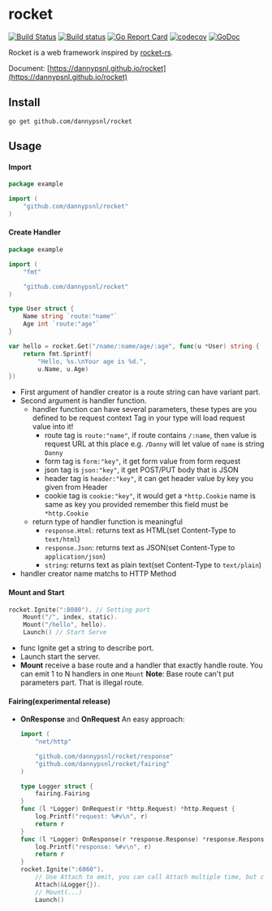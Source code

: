 # rocket

[![Build Status](https://travis-ci.org/dannypsnl/rocket.svg)](https://travis-ci.org/dannypsnl/rocket)
[![Build status](https://ci.appveyor.com/api/projects/status/pftm1me961io7hg4?svg=true)](https://ci.appveyor.com/project/dannypsnl/rocket)
[![Go Report Card](https://goreportcard.com/badge/github.com/dannypsnl/rocket)](https://goreportcard.com/report/github.com/dannypsnl/rocket)
[![codecov](https://codecov.io/gh/dannypsnl/rocket/branch/master/graph/badge.svg)](https://codecov.io/gh/dannypsnl/rocket)<Paste>
[![GoDoc](https://godoc.org/github.com/dannypsnl/rocket?status.svg)](https://godoc.org/github.com/dannypsnl/rocket)

Rocket is a web framework inspired by [rocket-rs](https://github.com/SergioBenitez/Rocket).

Document: [https://dannypsnl.github.io/rocket](https://dannypsnl.github.io/rocket)

## Install

`go get github.com/dannypsnl/rocket`

## Usage

#### Import

```go
package example

import (
	"github.com/dannypsnl/rocket"
)
```

#### Create Handler

```go
package example

import (
	"fmt"

	"github.com/dannypsnl/rocket"
)

type User struct {
	Name string `route:"name"`
	Age int `route:"age"`
}

var hello = rocket.Get("/name/:name/age/:age", func(u *User) string {
	return fmt.Sprintf(
		"Hello, %s.\nYour age is %d.",
		u.Name, u.Age)
})
```

- First argument of handler creator is a route string can have variant part.
- Second argument is handler function.
	- handler function can have several parameters, these types are you defined to be request context
		Tag in your type will load request value into it!
		- route tag is `route:"name"`, if route contains `/:name`, then value is request URL at this place
			e.g. `/Danny` will let value of `name` is string `Danny`
		- form tag is `form:"key"`, it get form value from form request
		- json tag is `json:"key"`, it get POST/PUT body that is JSON
		- header tag is `header:"key"`, it can get header value by key you given from Header
		- cookie tag is `cookie:"key"`, it would get a `*http.Cookie` name is same as key you provided
			remember this field must be `*http.Cookie`
	- return type of handler function is meaningful
		- `response.Html`: returns text as HTML(set Content-Type to `text/html`)
		- `response.Json`: returns text as JSON(set Content-Type to `application/json`)
		- `string`: returns text as plain text(set Content-Type to `text/plain`)
- handler creator name matchs to HTTP Method

#### Mount and Start

```go
rocket.Ignite(":8080"). // Setting port
	Mount("/", index, static).
	Mount("/hello", hello).
	Launch() // Start Serve
```

- func Ignite get a string to describe port.
- Launch start the server.
- **Mount** receive a base route and a handler that exactly handle route. You can emit 1 to N handlers in one `Mount`
	**Note**: Base route can't put parameters part. That is illegal route.

#### Fairing(experimental release)

- **OnResponse** and **OnRequest**
	An easy approach:
	```go
	import (
		"net/http"

		"github.com/dannypsnl/rocket/response"
		"github.com/dannypsnl/rocket/fairing"
	)

	type Logger struct {
		fairing.Fairing
	}
	func (l *Logger) OnRequest(r *http.Request) *http.Request {
		log.Printf("request: %#v\n", r)
		return r
	}
	func (l *Logger) OnResponse(r *response.Response) *response.Response {
		log.Printf("response: %#v\n", r)
		return r
	}
	rocket.Ignite(":6060").
		// Use Attach to emit, you can call Attach multiple time, but carefully at modify data, that might cause problem
		Attach(&Logger{}).
		// Mount(...)
		Launch()
	```
